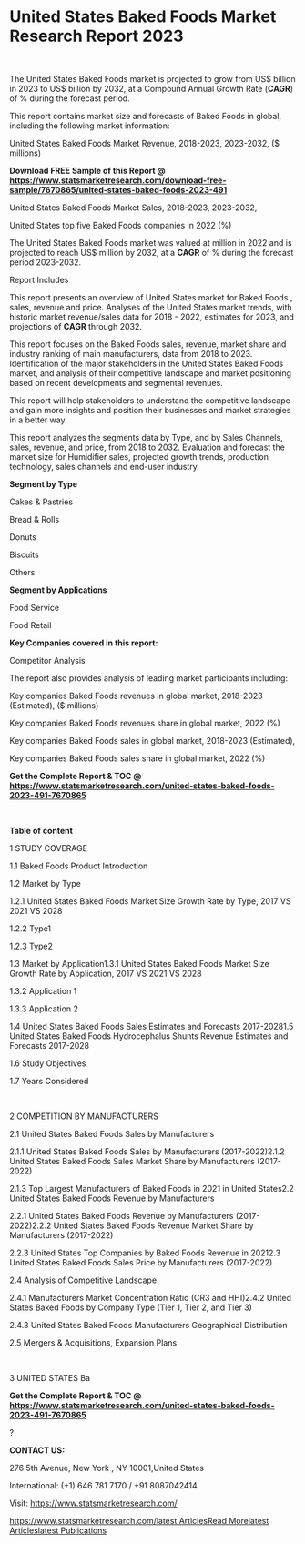 <h1>United States Baked Foods Market Research Report 2023</h1><br/><p>The United States Baked Foods market is projected to grow from US$ billion in 2023 to US$ billion by 2032, at a Compound Annual Growth Rate (<strong>CAGR</strong>) of % during the forecast period.</p>
 
 
 
 <p>This report contains market size and forecasts of Baked Foods in global, including the following market information:</p>
 
 
 
 <p>United States Baked Foods Market Revenue, 2018-2023, 2023-2032, ($ millions)</p>
 
 
 
 <p><strong>Download FREE Sample of this Report @ <a href="https://www.statsmarketresearch.com/download-free-sample/7670865/united-states-baked-foods-2023-491">https://www.statsmarketresearch.com/download-free-sample/7670865/united-states-baked-foods-2023-491</a></strong></p>
 
 
 
 <p>United States Baked Foods Market Sales, 2018-2023, 2023-2032,</p>
 
 
 
 <p>United States top five Baked Foods companies in 2022 (%)</p>
 
 
 
 <p>The United States Baked Foods market was valued at million in 2022 and is projected to reach US$ million by 2032, at a <strong>CAGR</strong> of % during the forecast period 2023-2032.</p>
 
 
 
 <p>Report Includes</p>
 
 
 
 <p>This report presents an overview of United States market for Baked Foods , sales, revenue and price. Analyses of the United States market trends, with historic market revenue/sales data for 2018 - 2022, estimates for 2023, and projections of <strong>CAGR</strong> through 2032.</p>
 
 
 
 <p>This report focuses on the Baked Foods sales, revenue, market share and industry ranking of main manufacturers, data from 2018 to 2023. Identification of the major stakeholders in the United States Baked Foods market, and analysis of their competitive landscape and market positioning based on recent developments and segmental revenues.</p>
 
 
 
 <p>This report will help stakeholders to understand the competitive landscape and gain more insights and position their businesses and market strategies in a better way.</p>
 
 
 
 <p>This report analyzes the segments data by Type, and by Sales Channels, sales, revenue, and price, from 2018 to 2032. Evaluation and forecast the market size for Humidifier sales, projected growth trends, production technology, sales channels and end-user industry.</p>
 
 
 
 <p><strong>Segment by Type</strong></p>
 
 
 
 <p>Cakes & Pastries</p>
 
 
 
 <p>Bread & Rolls</p>
 
 
 
 <p>Donuts</p>
 
 
 
 <p>Biscuits</p>
 
 
 
 <p>Others</p>
 
 
 
 <p><strong>Segment <strong><strong>by Applications</strong></strong></strong></p>
 
 
 
 <p>Food Service</p>
 
 
 
 <p>Food Retail</p>
 
 
 
 <p><strong>Key Companies covered in this report:</strong></p>
 
 
 
 <p>Competitor Analysis</p>
 
 
 
 <p>The report also provides analysis of leading market participants including:</p>
 
 
 
 <p>Key companies Baked Foods revenues in global market, 2018-2023 (Estimated), ($ millions)</p>
 
 
 
 <p>Key companies Baked Foods revenues share in global market, 2022 (%)</p>
 
 
 
 <p>Key companies Baked Foods sales in global market, 2018-2023 (Estimated),</p>
 
 
 
 <p>Key companies Baked Foods sales share in global market, 2022 (%)</p>
 
 
 
 <div><b>Get the Complete Report & TOC @ <a href="https://www.statsmarketresearch.com/united-states-baked-foods-2023-491-7670865">https://www.statsmarketresearch.com/united-states-baked-foods-2023-491-7670865</a></b></div>
 
 
 
 <p><br />
 
 <b>Table of content</b></p>
 
 
 
 <p>1 STUDY COVERAGE<br />
 
 1.1 Baked Foods Product Introduction<br />
 
 1.2 Market by Type<br />
 
 1.2.1 United States Baked Foods Market Size Growth Rate by Type, 2017 VS 2021 VS 2028<br />
 
 1.2.2 Type1<br />
 
 1.2.3 Type2<br />
 
 1.3 Market by Application1.3.1 United States Baked Foods Market Size Growth Rate by Application, 2017 VS 2021 VS 2028<br />
 
 1.3.2 Application 1<br />
 
 1.3.3 Application 2<br />
 
 1.4 United States Baked Foods Sales Estimates and Forecasts 2017-20281.5 United States Baked Foods Hydrocephalus Shunts Revenue Estimates and Forecasts 2017-2028<br />
 
 1.6 Study Objectives<br />
 
 1.7 Years Considered<br />
 
 <br />
 
 2 COMPETITION BY MANUFACTURERS<br />
 
 2.1 United States Baked Foods Sales by Manufacturers<br />
 
 2.1.1 United States Baked Foods Sales by Manufacturers (2017-2022)2.1.2 United States Baked Foods Sales Market Share by Manufacturers (2017-2022)<br />
 
 2.1.3 Top Largest Manufacturers of Baked Foods in 2021 in United States2.2 United States Baked Foods Revenue by Manufacturers<br />
 
 2.2.1 United States Baked Foods Revenue by Manufacturers (2017-2022)2.2.2 United States Baked Foods Revenue Market Share by Manufacturers (2017-2022)<br />
 
 2.2.3 United States Top Companies by Baked Foods Revenue in 20212.3 United States Baked Foods Sales Price by Manufacturers (2017-2022)<br />
 
 2.4 Analysis of Competitive Landscape<br />
 
 2.4.1 Manufacturers Market Concentration Ratio (CR3 and HHI)2.4.2 United States Baked Foods by Company Type (Tier 1, Tier 2, and Tier 3)<br />
 
 2.4.3 United States Baked Foods Manufacturers Geographical Distribution<br />
 
 2.5 Mergers & Acquisitions, Expansion Plans<br />
 
 <br />
 
 3 UNITED STATES Ba</p>
 
 
 
 <div><b>Get the Complete Report & TOC @ <a href="https://www.statsmarketresearch.com/united-states-baked-foods-2023-491-7670865">https://www.statsmarketresearch.com/united-states-baked-foods-2023-491-7670865</a></b></div>
 
 
 
 <p>? </p>
 
 
 
 <p><b>CONTACT US:</b><br />
 
 276 5th Avenue, New York , NY 10001,United States<br />
 
 International: (+1) 646 781 7170 / +91 8087042414<br />
 
 Visit: <a href="https://www.statsmarketresearch.com/">https://www.statsmarketresearch.com/</a><br />
 
 <a href="https://gyeongbokgung.com">https://www.statsmarketresearch.com/</a><a href="https://hallyeomaritime.com">latest Articles</a><a href="https://jingwansa.com">Read More</a><a href="https://nguoiviet.jp/">latest Articles</a><a href="https://www.intelmarketresearch.com/">latest Publications</a></p>